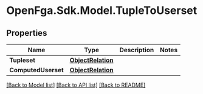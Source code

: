 # OpenFga.Sdk.Model.TupleToUserset

## Properties

Name | Type | Description | Notes
------------ | ------------- | ------------- | -------------
**Tupleset** | [**ObjectRelation**](ObjectRelation.md) |  | 
**ComputedUserset** | [**ObjectRelation**](ObjectRelation.md) |  | 

[[Back to Model list]](../README.md#models) [[Back to API list]](../README.md#api-endpoints) [[Back to README]](../README.md)

